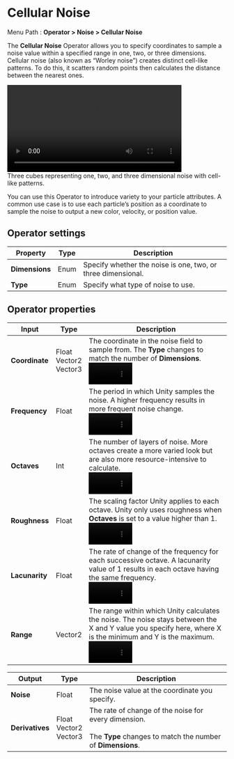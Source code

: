 # Cellular Noise

Menu Path : **Operator > Noise > Cellular Noise**

The **Cellular Noise** Operator allows you to specify coordinates to sample a noise value within a specified range in one, two, or three dimensions. Cellular noise (also known as “Worley noise”) creates distinct cell-like patterns. To do this, it scatters random points then calculates the distance between the nearest ones.

<video src="Images/Operator-CellularNoiseAnimation.mp4" width="400" height="auto" autoplay="true" loop="true" title="Three cubes representing one, two, and three dimensional noise with cell-like patterns." controls></video><br/>Three cubes representing one, two, and three dimensional noise with cell-like patterns.

You can use this Operator to introduce variety to your particle attributes. A common use case is to use each particle’s position as a coordinate to sample the noise to output a new color, velocity, or position value.

## Operator settings

| **Property**   | **Type** | **Description**                                              |
| -------------- | -------- | ------------------------------------------------------------ |
| **Dimensions** | Enum     | Specify whether the noise is one, two, or three dimensional. |
| **Type**       | Enum     | Specify what type of noise to use.                           |

## Operator properties

| **Input**      | **Type**                      | **Description**                                              |
| -------------- | ----------------------------- | ------------------------------------------------------------ |
| **Coordinate** | Float<br/>Vector2<br/>Vector3 | The coordinate in the noise field to sample from. The **Type** changes to match the number of **Dimensions**.<br/><video src="Images/Operator-CellularNoiseCoordinate.mp4" width="100" height="auto" autoplay="true" loop="true" title="A cursor moving across the noise field, showing the different coordinates." controls></video><br/>|
| **Frequency**  | Float | The period in which Unity samples the noise. A higher frequency results in more frequent noise change.<br/><video src="Images/Operator-CellularNoiseFrequency.mp4" width="100" height="auto" autoplay="true" loop="true" title="As the value of the frequency increases, the noise increases." controls></video> |
| **Octaves**    | Int   | The number of layers of noise. More octaves create a more varied look but are also more resource-intensive to calculate.<br/><video src="Images/Operator-CellularNoiseOctaves.mp4" width="100" height="auto" autoplay="true" loop="true" title="As the value of the octaves increases, the noise is more varied." controls></video> |
| **Roughness**  | Float | The scaling factor Unity applies to each octave. Unity only uses roughness when **Octaves** is set to a value higher than 1.<br/><video src="Images/Operator-CellularNoiseRoughness.mp4" width="100" height="auto" autoplay="true" loop="true" title="As the value of the roughness increases, the noise is more visibly detailed." controls></video> |
| **Lacunarity** | Float | The rate of change of the frequency for each successive octave. A lacunarity value of 1 results in each octave having the same frequency.<br/><video src="Images/Operator-CellularNoiseLacunarity.mp4" width="100" height="auto" autoplay="true" loop="true" title="As the value of the lacunarity increases, the noise is more visibly detailed." controls></video> |
| **Range**      | Vector2 | The range within which Unity calculates the noise. The noise stays between the X and Y value you specify here, where X is the minimum and Y is the maximum.<br/><video src="Images/Operator-CellularNoiseRange.mp4" width="100" height="auto" autoplay="true" loop="true" title="As the range increases, the noise is more visible." controls></video> |


| **Output**      | **Type**                      | **Description**                                              |
| --------------- | ----------------------------- | ------------------------------------------------------------ |
| **Noise**       | Float                         | The noise value at the coordinate you specify.               |
| **Derivatives** | Float<br/>Vector2<br/>Vector3 | The rate of change of the noise for every dimension.<br/><br/>The **Type** changes to match the number of **Dimensions**. |

